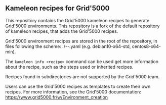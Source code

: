 Kameleon recipes for Grid'5000
------------------------------

This repository contains the Grid'5000 kameleon recipes to generate Grid'5000 environments.
This repository is a fork of the default repository of kameleon recipes, that adds the Grid'5000 recipes. 

Grid'5000 environment recipes are stored in the root of the repository, in files following the scheme:
  ./<distro>-<arch>-<variant>.yaml
(e.g. debian10-x64-std, centos8-x64-min).

The `kameleon info <recipe>` command can be used get more information about the recipe, such as the steps used or inherited recipes.

Recipes found in subdirectories are not supported by the Grid'5000 team.
 
Users can use the Grid'5000 recipes as templates to create their own recipes. For more information, see the Grid'5000 documentation:
  https://www.grid5000.fr/w/Environment_creation
